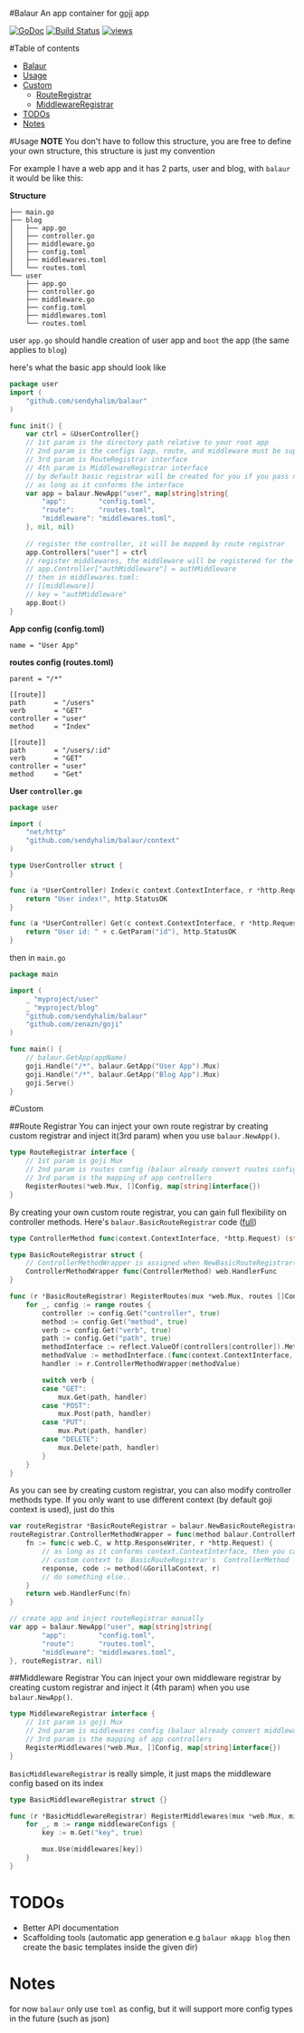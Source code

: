 #Balaur
An app container for [goji](https://github.com/zenazn/goji) app

[![GoDoc](https://godoc.org/github.com/sendyhalim/balaur/web?status.svg)](https://godoc.org/github.com/sendyhalim/balaur)
[![Build Status](https://travis-ci.org/sendyhalim/balaur.svg)](https://travis-ci.org/sendyhalim/balaur)
[![views](https://sourcegraph.com/api/repos/github.com/sendyhalim/balaur/.counters/views.png)](https://sourcegraph.com/github.com/sendyhalim/balaur)

#Table of contents
- [Balaur](#balaur)
- [Usage](#usage)
- [Custom](#custom)
    - [RouteRegistrar](#route-registrar)
    - [MiddlewareRegistrar](#middleware-registrar)
- [TODOs](#todos)
- [Notes](#notes)


#Usage
**NOTE** 
You don't have to follow this structure, you are free to define your own structure, this structure is just my convention

For example I have a web app and it has 2 parts, user and blog, with `balaur` it would be like this:

**Structure**
```
├── main.go
├── blog
│   ├── app.go
│   ├── controller.go
│   ├── middleware.go
│   ├── config.toml
│   ├── middlewares.toml
│   └── routes.toml
└── user
    ├── app.go
    ├── controller.go
    ├── middleware.go
    ├── config.toml
    ├── middlewares.toml
    └── routes.toml
```
user `app.go` should handle creation of user app and `boot` the app (the same applies to `blog`)

here's what the basic app should look like
```go
package user
import (
	"github.com/sendyhalim/balaur"
)

func init() {
	var ctrl = &UserController{}
	// 1st param is the directory path relative to your root app
	// 2nd param is the configs (app, route, and middleware must be supplied)
	// 3rd param is RouteRegistrar interface
	// 4th param is MiddlewareRegistrar interface 
	// by default basic registrar will be created for you if you pass nil but of course you can create your own registrar 
	// as long as it conforms the interface
	var app = balaur.NewApp("user", map[string]string{
		"app":        "config.toml",
		"route":      "routes.toml",
		"middleware": "middlewares.toml",
	}, nil, nil)
    
    // register the controller, it will be mapped by route registrar
	app.Controllers["user"] = ctrl
	// register middlewares, the middleware will be registered for the app's parent route (set in routes.toml)
	// app.Controller["authMiddleware"] = authMiddleware
	// then in middlewares.toml:
	// [[middleware]]
	// key = "authMiddleware" 
	app.Boot()
}
```

**App config (config.toml)**
```
name = "User App"
```

**routes config (routes.toml)**
```
parent = "/*"

[[route]]
path       = "/users"
verb       = "GET"
controller = "user"
method     = "Index"

[[route]]
path       = "/users/:id"
verb       = "GET"
controller = "user"
method     = "Get"
```

**User `controller.go`**
```go
package user

import (
	"net/http"
	"github.com/sendyhalim/balaur/context"
)

type UserController struct {
}

func (a *UserController) Index(c context.ContextInterface, r *http.Request) (string, int) {
	return "User index!", http.StatusOK
}

func (a *UserController) Get(c context.ContextInterface, r *http.Request) (string, int) {
	return "User id: " + c.GetParam("id"), http.StatusOK
}

```

then in `main.go`
```go
package main

import (
	_ "myproject/user"
	_ "myproject/blog"
	"github.com/sendyhalim/balaur"
	"github.com/zenazn/goji"
)

func main() {
    // balaur.GetApp(appName)
	goji.Handle("/*", balaur.GetApp("User App").Mux)
	goji.Handle("/*", balaur.GetApp("Blog App").Mux)
	goji.Serve()
}
```

#Custom

##Route Registrar
You can inject your own route registrar by creating custom registrar and inject it(3rd param) when you use `balaur.NewApp()`.
```go
type RouteRegistrar interface {
	// 1st param is goji Mux
	// 2nd param is routes config (balaur already convert routes config as Config interface)
	// 3rd param is the mapping of app controllers
	RegisterRoutes(*web.Mux, []Config, map[string]interface{})
}
```

By creating your own custom route registrar, you can gain full flexibility on controller methods.
Here's `balaur.BasicRouteRegistrar` code ([full](https://github.com/sendyhalim/balaur/blob/master/registrar.go))
```go
type ControllerMethod func(context.ContextInterface, *http.Request) (string, int)

type BasicRouteRegistrar struct {
	// ControllerMethodWrapper is assigned when NewBasicRouteRegistrar() is called
	ControllerMethodWrapper func(ControllerMethod) web.HandlerFunc
}

func (r *BasicRouteRegistrar) RegisterRoutes(mux *web.Mux, routes []Config, controllers map[string]interface{}) {
	for _, config := range routes {
		controller := config.Get("controller", true)
		method := config.Get("method", true)
		verb := config.Get("verb", true)
		path := config.Get("path", true)
		methodInterface := reflect.ValueOf(controllers[controller]).MethodByName(method).Interface()
		methodValue := methodInterface.(func(context.ContextInterface, *http.Request) (string, int))
		handler := r.ControllerMethodWrapper(methodValue)

		switch verb {
		case "GET":
			mux.Get(path, handler)
		case "POST":
			mux.Post(path, handler)
		case "PUT":
			mux.Put(path, handler)
		case "DELETE":
			mux.Delete(path, handler)
		}
	}
}
```
As you can see by creating custom registrar, you can also modify controller methods type. If you only want to use different context (by default goji context is used), just do this
```go
var routeRegistrar *BasicRouteRegistrar = balaur.NewBasicRouteRegistrar()
routeRegistrar.ControllerMethodWrapper = func(method balaur.ControllerMethod) web.HandlerFunc {
	fn := func(c web.C, w http.ResponseWriter, r *http.Request) {
		// as long as it conforms context.ContextInterface, then you can inject any 
		// custom context to  BasicRouteRegistrar's  ControllerMethod
		response, code := method(&GorillaContext, r)
		// do something else..
	}
	return web.HandlerFunc(fn)	
}

// create app and inject routeRegistrar manually
var app = balaur.NewApp("user", map[string]string{
		"app":        "config.toml",
		"route":      "routes.toml",
		"middleware": "middlewares.toml",
}, routeRegistrar, nil)
```

##Middleware Registrar
You can inject your own middleware registrar by creating custom registrar and inject it (4th param) when you use `balaur.NewApp()`.
```go
type MiddlewareRegistrar interface {
	// 1st param is goji Mux
	// 2nd param is middlewares config (balaur already convert middlewares config as Config interface)
	// 3rd param is the mapping of app controllers
	RegisterMiddlewares(*web.Mux, []Config, map[string]interface{})
}
```

`BasicMiddlewareRegistrar` is really simple, it just maps the middleware config based on its index

```go
type BasicMiddlewareRegistrar struct {}

func (r *BasicMiddlewareRegistrar) RegisterMiddlewares(mux *web.Mux, middlewareConfigs []Config, middlewares map[string]interface{}) {
	for _, m := range middlewareConfigs {
		key := m.Get("key", true)

		mux.Use(middlewares[key])
	}
}
```

# TODOs
* Better API documentation
* Scaffolding tools (automatic app generation e.g `balaur mkapp blog` then create the basic templates inside the given dir)

# Notes
for now `balaur` only use `toml` as config, but it will support more config types in the future (such as json)
